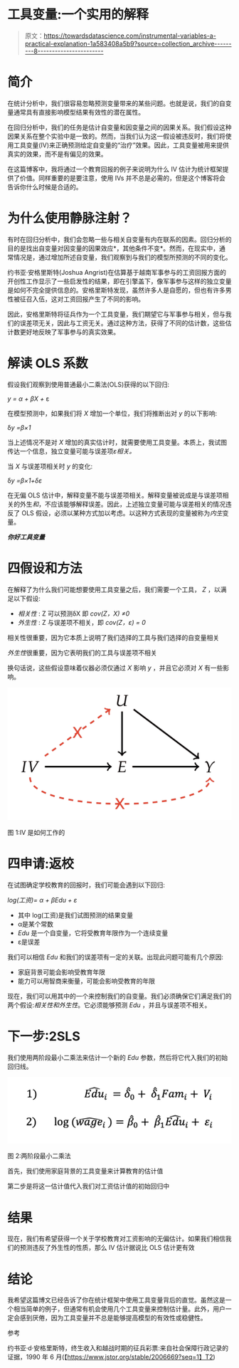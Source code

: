 # 工具变量:一个实用的解释

> 原文：<https://towardsdatascience.com/instrumental-variables-a-practical-explanation-1a583408a5b9?source=collection_archive---------8----------------------->

# **简介**

在统计分析中，我们很容易忽略预测变量带来的某些问题。也就是说，我们的自变量通常具有直接影响模型结果有效性的潜在属性。

在回归分析中，我们的任务是估计自变量和因变量之间的因果关系。我们假设这种因果关系在整个实验中是一致的。然而，当我们认为这一假设被违反时，我们将使用工具变量(IV)来正确预测给定自变量的“治疗”效果。因此，工具变量被用来提供真实的效果，而不是有偏见的效果。

在这篇博客中，我将通过一个教育回报的例子来说明为什么 IV 估计为统计框架提供了价值。同样重要的是要注意，使用 IVs 并不总是必需的，但是这个博客将会告诉你什么时候是合适的。

# **为什么使用静脉注射？**

有时在回归分析中，我们会忽略一些与相关自变量有内在联系的因素。回归分析的目的是找出自变量对因变量的因果效应*，其他条件不变*。然而，在现实中，通常情况是，通过增加所述自变量，我们观察到与我们的模型所预测的不同的变化。

约书亚·安格里斯特(Joshua Angrist)在估算基于越南军事参与的工资回报方面的开创性工作显示了一些启发性的结果，即在引擎盖下，像军事参与这样的独立变量是如何不完全提供信息的。安格里斯特发现，虽然许多人是自愿的，但也有许多男性被征召入伍，这对工资回报产生了不同的影响。

因此，安格里斯特将征兵作为一个工具变量，我们期望它与军事参与相关，但与我们的误差项无关，因此与工资无关。通过这种方法，获得了不同的估计数，这些估计数更好地反映了军事参与的真实效果。

# **解读 OLS 系数**

假设我们观察到使用普通最小二乘法(OLS)获得的以下回归:

*y = α + βX +* ε

在模型预测中，如果我们将 *X* 增加一个单位，我们将推断出对 *y* 的以下影响:

δ*y =β×1*

当上述情况不是对 *X* 增加的真实估计时，就需要使用工具变量。本质上，我试图传达一个信息，独立变量可能与误差项*ε相关。*

当 *X* 与误差项相关时 *y* 的变化:

δ*y =β×1+δε*

在无偏 OLS 估计中，解释变量不能与误差项相关。解释变量被说成是与误差项相关的外生*和*，不应该能够解释误差。因此，上述独立变量可能与误差相关的情况违反了 OLS 假设，必须以某种方式加以考虑。以这种方式表现的变量被称为*内生*变量。

***你好工具变量***

# **四假设和方法**

在解释了为什么我们可能想要使用工具变量之后，我们需要一个工具， *Z* ，以满足以下假设:

*   *相关性* : Z 可以预测δX 即 *cov(Z，X) ≠0*
*   *外生性* : Z 与误差项不相关，即 *cov(Z，ε) = 0*

相关性很重要，因为它本质上说明了我们选择的工具与我们选择的自变量相关

*外生性*很重要，因为它表明我们的工具与误差项不相关

换句话说，这些假设意味着仪器必须仅通过 *X* 影响 *y* ，并且它必须对 *X* 有一些影响。

![](img/bd5f04e59a266ba52c9c065bbd6179fa.png)

图 1:IV 是如何工作的

# **四申请:返校**

在试图确定学校教育的回报时，我们可能会遇到以下回归:

*log(工资)= α + βEdu + ε*

*   其中 log(工资)是我们试图预测的结果变量
*   α是某个常数
*   *Edu* 是一个自变量，它将受教育年限作为一个连续变量
*   ε是误差

我们可以相信 *Edu* 和我们的误差项有一定的关联。出现此问题可能有几个原因:

*   家庭背景可能会影响受教育年限
*   能力可以用智商来衡量，可能会影响受教育的年限

现在，我们可以用其中的一个来控制我们的自变量。我们必须确保它们满足我们的两个假设:*相关性和外生性*。它必须能够预测 *Edu* ，并且与误差项不相关。

# **下一步:2SLS**

我们使用两阶段最小二乘法来估计一个新的 *Edu* 参数，然后将它代入我们的初始回归线。

![](img/489c5b44f4a8480fa6410185e1e316fd.png)

图 2:两阶段最小二乘法

首先，我们使用家庭背景的工具变量来计算教育的估计值

第二步是将这一估计值代入我们对工资估计值的初始回归中

# **结果**

现在，我们有希望获得一个关于学校教育对工资影响的无偏估计。如果我们相信我们的预测违反了外生性的性质，那么 IV 估计据说比 OLS 估计更有效

# **结论**

我希望这篇博文已经告诉了你在统计框架中使用工具变量背后的直觉。虽然这是一个相当简单的例子，但通常有机会使用几个工具变量来控制估计量。此外，用户一定会感到厌倦，因为工具变量并不总是能够提高模型的有效性或稳健性。

参考

约书亚·d·安格里斯特，终生收入和越战时期的征兵彩票:来自社会保障行政记录的证据，1990 年 6 月(【https://www.jstor.org/stable/2006669?seq=1】T2)